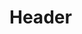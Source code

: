 <!-- TITLE: Ether Gate Albarn -->
<!-- SUBTITLE: Transports you and your party to Albarn. -->

# Header